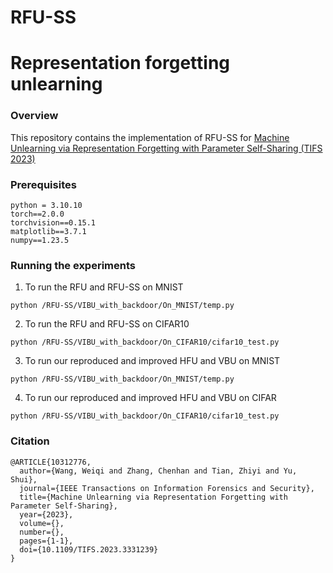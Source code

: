 # RFU-SS

# Representation forgetting unlearning

### Overview
This repository contains the implementation of RFU-SS for [Machine Unlearning via Representation Forgetting with Parameter Self-Sharing (TIFS 2023)](https://ieeexplore.ieee.org/document/10312776)

### Prerequisites

```
python = 3.10.10
torch==2.0.0
torchvision==0.15.1
matplotlib==3.7.1
numpy==1.23.5
```

### Running the experiments

1. To run the RFU and RFU-SS on MNIST
```
python /RFU-SS/VIBU_with_backdoor/On_MNIST/temp.py
```

2. To run the RFU and RFU-SS on CIFAR10
```
python /RFU-SS/VIBU_with_backdoor/On_CIFAR10/cifar10_test.py
```

3. To run our reproduced and improved HFU and VBU on MNIST
```
python /RFU-SS/VIBU_with_backdoor/On_MNIST/temp.py
```

4. To run our reproduced and improved HFU and VBU on CIFAR
```
python /RFU-SS/VIBU_with_backdoor/On_CIFAR10/cifar10_test.py
```


### Citation
```
@ARTICLE{10312776,
  author={Wang, Weiqi and Zhang, Chenhan and Tian, Zhiyi and Yu, Shui},
  journal={IEEE Transactions on Information Forensics and Security}, 
  title={Machine Unlearning via Representation Forgetting with Parameter Self-Sharing}, 
  year={2023},
  volume={},
  number={},
  pages={1-1},
  doi={10.1109/TIFS.2023.3331239}
}
```